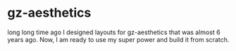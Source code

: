 # gz-aesthetics
long long time ago I designed layouts for gz-aesthetics that was almost 6 years ago.
Now, I am ready to use my super power and build it from scratch.
